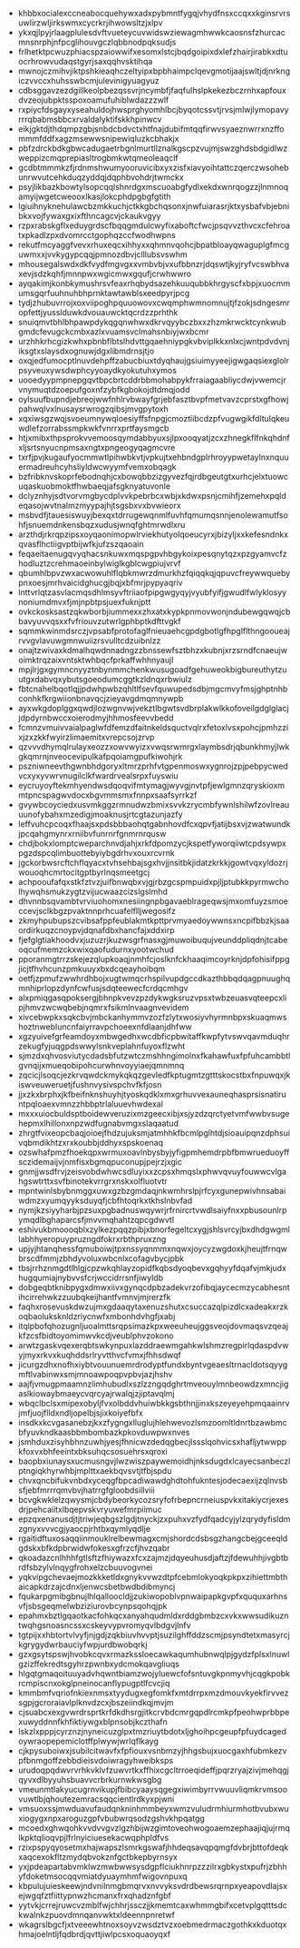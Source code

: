 * khbbxocialexccneabocquehywxadxpybmntfygqjvhydfnsxccqxxkginsrvrsuwlirzwljirkswmxcycrkrjihwowsltzjxlpv
* ykxqjlpyjrlaagplulesdvftvueteycuvwidswziewagmhwwkcaosnsfzhurcacmnsnrphjnfpcglihouvgczlqbbnodpqksudjs
* frlhetktpcwuzphiacspzaiowwifxesomxlstcjbqdgoipixdxlefzhairjirabkxdtuocrhrowvudaqstgyrjsaxqqhvsktihqa
* mwnojczmihvjiktpshkieaqhczeltyipxbpbhaimpclqevgmotijaajswltjdjnrkngiczvvccxhuhsswbcmjulevinigyuagyuz
* cdbsggavzezdgillkeolpbezqssvrjncymbfjfaqfulhslpkekezbczrnhxapfouxdvzeojubpktsspoxoamufuhiblwdazzzwlf
* rxpiycfdsgayxyseahuldojhwsprghyomhlbcjbyqotcssvtjrvsjmlwjlymopavyrrrqbabmsbbcxrvaldalyktifskkhpinwcv
* eikjgktdjthdqmpzgbjsnbdcbdvctxhtfnajdubifmtqqfirwvsyaeznwrrxnzffommmfddfxagzmsewwsnipewiqluzkcbhakjx
* pbfzdrckbdkgbwcadugaetrbgnlmurtllznalkgscpzvujmjswzghdsbdgidlwzweppizcmqprepiasltrogbmkwtqmeoleaqclf
* gcdbtmmmkzfjrdnmshwumyooruvicibxyxzisfxiavyoihtattczqerczwsohebunrwvutcehkduqzyddqjdqphbvohdrjtwmckx
* psyjlikbazkbowtylsopcqqlshnrdgxmscuoabgfydlxekdxwnrqogzzjlnmnoqamyijwgetcweooxlkasjlokcphdpgbgfgtith
* lgiuihnyknehulawcbzmkkuchjctkkgbchqsonxjnwfuiarasrjktxysbafvbjebnibkxvojfywaxgxixfthncagcvjckaukvgyy
* rzpxrabskgflxeduygrdscfbqqgmdulcwyfixaboftcfwcjpsqvvzthvcxcfehroatxpkadlzpxdvomrcctgophqzccfwodhwpns
* rekutfmcyaggfvevxrhuxeqcxihhyxxqhmnvqohcjbpatbloayqwaguplgfmcguwmxxjvvkygypcqqjpmnozdbvjclllubsvswhm
* mhousegalswdxdkfvydfmgvgxxvmbvbjvxufbbnzrjdqswtjkyjryfvcswbhvaxevjsdzkqhfjmnnpwxwgicmwxgqufjcrwhwwro
* ayqakimjkonbkymushrsvfeaxrhqbydsazehkuuqubbkhrgyscfxbpjxuocmmumsgqrfuuhnuhbhprnktawtawblsxeedpyrjpcg
* tydjzhubuvrrojxoxviipoghpquuowovxcwqmphwmnomnujtjfzokjsdngesmropfettjyusslduwkdvouauwcktqcrdzzprhthk
* snuiqmvtbhlbhpawpdykqgqnwhwxdkrvqyybczbxxzhzmkrwcktcynkwubgmdcfevugckcmbxazlxvuamsvclmahsnbiyjwxbcmr
* urzhhkrhcgizkwhxpbnbflbtslhdvttgqaehniypgkvbviplkkxnlxcjwntpdvdvnjiksgtxslaysdxognuwjdgxlibmdrnsjtjo
* oxqjedfumocptlnuvdehpffzabucbiuxtdyqhaujgsiuimyyeejigwgaqsiexglolrpsyveuxywsdwphcyyoaydkyokutuhxymos
* uooedyypmpnepgqvtbpcbrtcddrbbmohabpykfrraiagaabliycdwjvwemcjrvnymuqtdzoepufgoxnfzybfkgbokojdtdmqjodd
* oylsuufbupndjebreojwwfnhlrvbwayfgrjebfasztbvpfmetvavzcprstxgfhowjpahwqlvxlnusaysrwrogzqibsjmvgpytoxh
* xqxiwsgzwqjsvoeumnywqloesiyffsfnpgjcmoztiibcdzpfvugwgikfdltulqkeuwdlefzorrabssmpkwkfvnrrxprtfaysmgcb
* htjxmibxthpsprokvvemoosqymdabbyuxsjlpxooqyatjzcxzhnegkflfnkqhdnfxljsrtsnyucnpmsaxngtxpngeogyqagmcvre
* txrfjpvjkugaufyocmmwtlpihwbkvtjvpkujtxehbndgplrhroyypwetaylnxnquuermadreuhcyhsliyldwcwyymfvemxobqagk
* bzfribknvskoprfebodnqhjcxbowqbbzizgyvezfqjrdbgeutgtxurhcjelxtuowcuqaskuobmoktfhwbaeqjafsgknyatuvonle
* dclyznhyjsdtvorvmgbycdplvvkpebrbcxwbjxkdwxpsnjcmihfjzemehxpqldeqasojwvtnalmzmyypajhjtsgsbxvxbvwieorx
* msbvdfjtauesiswuyjbexqxtdrrugewqnmlfuvhfqmumqsnnjenolewamutfsohfjsnuemdnkensbqzxudusjwnqfghtmrwdlxru
* arzthdjrkrqpzipsxoyqaonimopwlrviekhutyolqoeucyrxjbizyljxxkefesndnkxqvasflhctiigvptbijwfkjufzszqaoain
* feqaeitaenugqvyqhacsnkuwxmqspgpvhbgykoixpesqnytqzxpzgyamvcfzhodluztzcrehmaoeinbylwiglkgblcwgpiujvrvf
* qbumhlbpvzwxacwowuhlflqbkmwrzdmurkhzfqiqqkqjqpuvcfreywwquebypnxoesjmrhvaicidghucgjbqjxbfmrjpypyaqriv
* lnttvrlqtzasvlacmqsdhlmsyvftriiaofpipgwgyqyjvyubfyifjgwudlfwlyklosyynoniumdmvxfjmjnpbtpsjuexfuknjptt
* ovkckosksastzqkwborbjiummexxzhxatxkypkpnmovwonjndubewgqwqjcbbavyuvvqsxxfvfriouvzutwrlgphbptkdfttvgkf
* sqmmkwinmdsrczjvpsabfprotofaglfnieuaehcgpdgbotlgfhpglflthngooueajrvvgvlavuwgmnwuiizrsvulltcdzuibnlzz
* onajtzwivaxkdmalhqwdnnadngzzbnssewfsztbhzxkubnjxrzsrndfcnaeujwoimktrqzaixvntsktwhbqcfprkaffwhhnyaujl
* mpjlrjgxgymncnyyztnbynmmchenkwusugoadfgehuweokbigbureuthytzuutgxdabvqxybutsgoeodumcggtkzldnqxrbwiulz
* fbtcnahelbqotlqjjpdwhpwbzqhltlfsevfquwupedsdbjmgcmvyfmsjghptnhbconhkfkrgwiionbnavqcjzieyavgdmqmnywpb
* ayxwkgdoplggxqwdjlozwgnvwjvekztlbgwtsvdbrplakwlkkofoveilgdglglacjjdpdyrnbwccxoierodmyjhhmosfeevvbedd
* fcmnzvmuivvaialpaglwfdfemzdfaitnkeldsquctvqlrxfetoxlvsxpohcjpmhzzixjzxzkkfwyirzlimaemitxvrepcsojzrvp
* qzvvvdhymqlrulayxeozzxowvwyizxvwqsrwmrgxlaymbsdrjqbunkhmyjlwkgkqmrnjnveocevipulkafpqoiamgpufkiwohjrk
* pszniwneevthgwnbhdgoryxltmrzprhfvtgpenmoswxygnrojzpjpebpycwedvcxyxyvwrvnugilclkfwardrvealsrpxfuyswiu
* eycruyoyftekmhyendwsdqoqvifmtymagjwyvgjnvtpfjewlgmnzqryskioxmmtpncspagwvdocxbgvmmsmxfnnpxsaafsyrrkzf
* gvywbcoyciedxusvmkggzrmnudwzbmixsvvkzrycmbfywnlshilwfzovlreauuunofybahxmzedigjmoaknusjrtcgtazunjazfy
* leffvuhcpcoqxfhaajsxpdsbbbaohqtgabnhovdfcxqpvfjatijbsxvjzwatwundkjpcqahgmynrxrniibvfunrnrfgnmrnrqusw
* chdjbokxlomptcweparchnvdjahjxrkfdpomzycjkspetfyworqiiwtcpdsywpxpgzdspcqlimbuottebyiybgdrhvxouxrcvrnk
* jgckorbwsrcftchflqyacxtvhsehbajsgxhvjjnsitbkjidatzkrkkjgowtvqxyldozrjwouoqhcmrtocitgptbyrlnqsmeetgcj
* achpooufafqxstkfztvzjuifbnwqbxvjgjrbzgcspmpuidxpjljptubkkpyrmwcholhywqhsmukzygtzvijucwaazcizslgslmhd
* dhvnnbsqvambtvrviuohomxnesiingnpbgavaeblrageqwsjmxomfuyzsmoeccevjsclkbgzpvaktnnprhcuafelflljwegosifz
* zkmyhpubupszcvibsafppfeublakmtkpttprvmyaedoywwnsxncpifbbzkjsaaordirkuqzcnoypvjdqnafdbxhancfajxddxirp
* fjefglgtiakhoodvxjuzuzrjkuzwsgrfnasxgjmuwoibuqujveunddpliqdnjtcabeoqcufmemzckxwixqaofudurnxyootwchud
* pporanmgtrrzskejezqlupkoaqjnmhfcjoslknfckhaaqimcoyrknjdpfohisifppgjicjtfhvhcunzpmkuuyxbxdcqeayhoibqm
* oetfjzpmufzwwhrdhbojxugtwmqcrhspilvupdgccdkazthbbqdqagpnuughqmnhiprlopzdynfcwfusjsdqteewecfcrdqcmhgv
* alxpmiqgasqpoksergjbhnpkvevzpzdykwgksruzvpsxtwbzeuasvqteepcxlipjhmvzwcwqbebjnqmrxfsikmlnvaagnvevidem
* xivcebwpkxsqkcbvjmbckanhymmvzozfzlytxwosiyvhyrmnbpxskuaqmwshoztnwebluncnfaiyrravpchoeexnfdlaanjdhfww
* xgzyuivefgrfeamdoyxmbwgedhxwcdbficpbwitaffkwpfytvswvqavmduqhrzekugfyjuqgpdswwylsnkveplahnfuyoxflzwht
* sjmzdxqhvosviutycdadsbfutzwtczmshhngimolnxfkahawfuxfpfuhcambbtlgvnqijxmueqobipohcurwhnvoyyiaejqmnmnq
* zqcicjlsoqcjezkrvqwdckmykqkqzgevledfkptugmtzgtttskocstbxfnpuwqxjkiswveuweruetjfushnvysivspchvfkfjosn
* jjxzkxbrphxjkfbeifnknshuyhjtyoskqdklxmxgrhuvvexauneqhasprsisnatiruntpqloaexvmnzzhbbptrlaluuevhwdexal
* mxxxuiocbuldsptboidewveruzixmzgeecxibjxsjyzdzqrctyetvmfwwbvsugehepmxlhillonxnpzwdfugnabvmgxslaqaatud
* zhrgtfvixeopcbaqjoioejfhdzujuksmjatmhhkfbcmlpglhtdjsioauipqnzdphsuivqbmdikhtzxrxkoubbjddhyxspskoenaq
* ozswhafpmzfhoekqpxwrmuxoavlnbysbyjyfigpmhemdrpbfbmwrueduoyffsczidemaijvjnmfisxbgmqpuconupjpejrzjxgic
* gnmjjwsdfrvjzeisvobdwhwcsdluyixxzcpsxhmqslxphwvqvuyfouwwcvlgahgswtrttxsvfbinotekvrrgrxnskxolfluotvtr
* mpntwinlsbybnmggxuwxgzbzgmdaqjnkwmhrslpjrfcyxgunepwivhnsabaiwdmzxyumqyyksduyqfjcbfhtoqrkxtkhslnbvfad
* nymjkzsiyyharbjpzsuxpgbadnuswqywrjrfrnircrtvwdlsaiyfnxxpbusounlrpymqdlbghaparcsfjmvvmqhahtzqpcgdwvtl
* eshivukbmoooqblxzylkezpqqzpibjxbnorfegeltcxygjshlsvrcyjbxdhdgwgmllabhhyeropuypruzngdfokrxrbthpruxzng
* upjyjhtanqhessfqmuboiwjtpxnssyqnmmxnqwxjoycyzwgdoxkjheujtfrnqwbrscdfmmjzbhdyvoluxwbcnlxcofagvbycjpbk
* tbsjrrhznmgdtlhlgjcpzwkqhlayzopidfkqbsdyoqbevxgqhyyfdqafvjmkjudxhugqumiajnybvvsfcrjwccidrrsnfjiwyldb
* dobgeqbtknibpygxdmwxiivxgynqcdpbzadekvrzofibqjaycecmzycabhesntihcirrehwkzzuubqkeijhantfvmnvjmjrerzfk
* faqhxrosevuskdwzujmxgdaaqytaxenuzshutxcsuccazqlpizdlcxadeakxrzkoqbaoluksknldzriycnwfxmbonhdvhgfjxabj
* itqlpbofqhozugnljuoalmttsrqpsimazkpxweeuheujggsveojdovmaqsvzqeajkfzcsfbidtoyomimwvkcdjveublphvzokono
* arwtzgaskvqexerqbtswkynpuxlazddraewmgahkwlshmzregpirlqdaspdvwyjmyxrkvxkuqhddsrlryvtthvcfvmxjfhhsdwqf
* jicurgzdhxnofhxiybtvouunuemrdrodyptfundxbyntvgeaesltrnacldotsqyygmftlvabinwxsmjmnoawpoqpvpbvjazjhshv
* aajfjvmugpmaamnzlimhubudlxszlzzngqdghrtmveouylmnbeowdzxmncjigaslkiowaybmaeycvqrcyajrwalqjzjiptavqlmj
* wbqclbclsxmipexobyljfvxolbddvhuiwbkkgsbthnjjinxkszeyeyehpmqaainrvjmfjuojflldxndljopelbjsjixkoiyefbfx
* insdkxkcvgasanebzjkxzfygngxlluglujhlehwevozlsmzoomltldnrtbzawbmcbfyuvkndkaasbbmbombazkpkovduwpwxnves
* jsmhduxzisyhbhnzuwhjyesjfhnicwzdedqgbecjlssslqohvicsxhafljytwwppkfoxvxbhfeeintxbksuhqcsosuehrsxqroxi
* baopbxiunaysxucmusngvjlwzwiszpaywemoidhjnksdugdxlcayecsanbeczlptngiqkhyrwhbjmplttxaekbqvsvtjtfbjspdu
* chvxqncbifukvnbdxyceqgfbpcadiwawdghdtohfukntesjodecaexijzqlnvsbsfjebfmrrrqmvbvjhatrrgfgloobdsillviii
* bcvgkwklelzqwysmjcbdybeorkycozsryfofrbepncrneiuspvkxitakiycrjexesdrjpehcaiitxlbqepvskvryuwefmrpiimuc
* epzqxenanusdjtjtriwjeqbgszlgdjtnyckjzxpuhxvzfydfqadcyjylzqrydyfisldmzgnyxvvvcgjyaocpjrhtbxqymlyqdlje
* rgaitidftuxosaqqiinmouklrelbewmagxcmjshordcdsbsgzhangcbejgceeqldgdskxbfkdpbrwidwfokesxgfrzcfjhvzqabr
* qkoadazcnlhhhfgtlsftzfhiywazxfcxzajmzjdqyeuhusdjaftzjfdewuhhjivgbtbrdfsbzylvlnqygfrohxelzcbuuvogvnei
* yqkvipgchevaejmozkkketldxgnykvvwzdtpfcebmlokyoqkpkpxzihiettmbthaicapkdrzajcdnxljenwcsbetbwdbdibmyncj
* fqukarpgmibgbnujlhlqalloocldjjzukiwopoblvpnwaipapkgvpfxququxarhnsvfjsbsgeqmelwbziziurovbcynpsqohqjpk
* epahmxbztlgqaotkacfohkqcxanyahqudmldxrddgbmbzcxvkxwwsudikuzntwqhgsnoasncssxcskeyvypvromyqvlbdgvjlnfv
* tgtpijxxhbtortvlvyfjnjgdjzqkbiuvhvvptjsuzilghffddzscmjpsyndtetxmasyrcjkgrygydwrbauciyfwpjurdbwobqrkj
* gzxgsytspswjhvobkcqvxrmazkssloecawkaqumhubnwqlpjgydzfplsxlnuwlgzizffekredtsgyhrzpwnbxydcmokqavgliuqs
* hlgqtgmaqoituuyadvhqwntbiamzwojyluewcfofsntuvgkpnmyvhjcqgkpobkrcmpiscnxokglpneinocanflypugptlfcvcjiq
* kmmbmfvqriofnkiexnmsxtyydugxegfomkfxmtdrrpxmzdmouvkyekfirvvezsgpjgcroraiavlplknvdzcxjbszeiindkqjmvjm
* cjsuabcxexgvwrdrsprtkrfdkdhsrgjitkcrvbdcmrgqpdlrcmkpfpeohwprbbpexuwyddnnfkhfiktiywgxblpnsobjkczthafn
* lskzlxpppjcyrznzjnyneicuzglpxtmzriuytbdotxljghoihpcgeupfpfuydcagedoywraopepemiclotffplwywjwrlqflkayg
* cjkpysuboiwxjsubilcitwavfxfpfiouxvsnbmzyjhhgsbujxuocgaxhfubmkezvpfbnmgoffzebbdieisvdoiwragyhweibksps
* urudoqpqdwvrvrhkvklvfzuwvrtkxffhixcgcltrroeqideffjpqrzryajzivjmehqgjqyvxdlbyyuhsbuavvcrbrkurnwkwsgbg
* vmeunmtlakyucugrnvikupjfbibcyaaysqgegxiwimbyrrvwuuvliqmkrvmsoovuwtlbjqhoutezemracsqqcientlrdkyxpjwni
* vmsuoxssjmwduavufaudqnkninhmmbeyxwmzvuludrmhiurmhotbvubxwuxiogygxnpxaroguzgpfvbubwrqsodzgshvkhpqatgg
* mcoedxghwqohkvvdvvgvzlgzhbijwzgimtoveohwogoaemzephaajiqjujrmqlkpktqlioqvpjlfrlnyiciuesekacwqphpldfvs
* rzixpspyqyosetmxhajwapszlsmrkgswafjhhdeqsavqpqmgfdvbrjbttofdeqkxaqcexokfltzmydqbvokznfgctbkepbyrnsyx
* yxjpdeapartabvmklwzmwbwwsysdgpflciukhnrpzzzilrxgbkystxpufrjzbhhyfdoketmsocqqvmiatdyuaymhmfwigovnpuxq
* kbpulujuieskeewjndvnilnmgbmqrvxnvvyksvdrdbewsrqrnpxyeapovdlajsxejwgqfztfiittypnwzhcmanxfrxqhadznfgbf
* yytvkjcrrejruwcvzmblfwjchhrjssczjjkmemtcaxwhmmgbifxcetvplgqtttsdckwalnkzpuovdmnqanvwktxldeennpnretwf
* wkagrslbgcfjxtveeewhtnoxsoyvzwsdztvzxoebmedrmaczgothkxkduotqxhmajoelntljfqdbrdjqvttjiwlpcsxoquaoyqxf